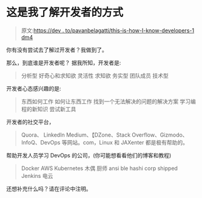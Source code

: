 # 这是我了解开发者的方式

> 原文:[https://dev . to/pavanbelagatti/this-is-how-I-know-developers-1 dm4](https://dev.to/pavanbelagatti/this-is-how-i-know-developers-1dm4)

你有没有尝试去了解过开发者？我做到了。

那么，到底谁是开发者呢？
据我所知，开发者是:

> 分析型
> 好奇心和求知欲
> 灵活性
> 求知欲
> 务实型
> 团队成员
> 技术型

开发者心态感兴趣的是:

> 东西如何工作
> 如何让东西工作
> 找到一个无法解决的问题的解决方案
> 学习编程的新知识
> 尝试新工具

开发者的社交平台，

> Quora、
> LinkedIn
> Medium、【DZone、Stack Overflow、Gizmodo、InfoQ、DevOps 等网站。com，Linux 和 JAXenter 都是极有帮助的。

帮助开发人员学习 DevOps 的公司，(你可能想看看他们的博客和教程)

> Docker
> AWS
> Kubernetes
> 木偶
> 厨师
> ansi ble
> hashi corp
> shipped
> Jenkins
> 电云

还想补充什么吗？请在评论中注明。